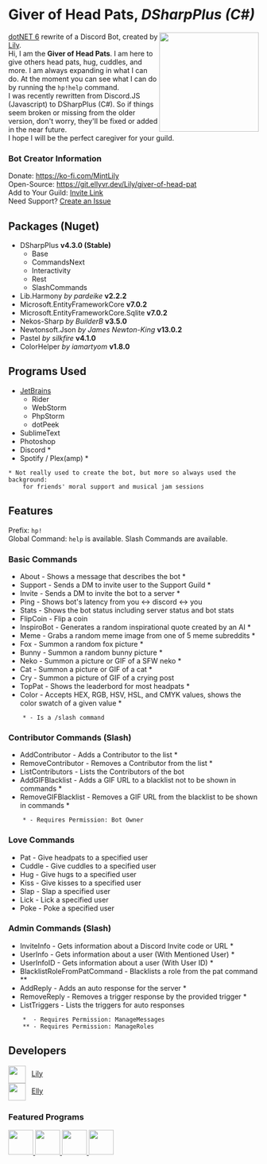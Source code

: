 <h1>Giver of Head Pats, <i>DSharpPlus (C#)</i></h1>
<img src="https://i.mintlily.lgbt/HeadPatSharp.png" align="right" width="200" height="200" />
<p>
<a href="https://dotnet.microsoft.com/en-us/download/dotnet/6.0" target="_blank">dotNET 6</a> rewrite of a Discord Bot, 
created by <a href="https://mintlily.lgbt/">Lily</a>. <br>
Hi, I am the <b>Giver of Head Pats</b>. I am here to give others head pats, hug, cuddles, and more. I am always expanding in what I can do.
At the moment you can see what I can do by running the <code>hp!help</code> command. <br>
I was recently rewritten from Discord.JS (Javascript) to DSharpPlus (C#). So if things seem broken or missing from the older version, don't worry, they'll be fixed
or added in the near future.<br>
I hope I will be the perfect caregiver for your guild.
</p>

<h3>Bot Creator Information</h3>
<p>
Donate: <a href="https://ko-fi.com/MintLily" target="_blank">https://ko-fi.com/MintLily</a><br>
Open-Source: <a href="https://git.ellyvr.dev/Lily/giver-of-head-pat" target="_blank">https://git.ellyvr.dev/Lily/giver-of-head-pat</a><br>
Add to Your Guild: <a href="https://discord.com/api/oauth2/authorize?client_id=489144212911030304&permissions=1238830009424&scope=applications.commands%20bot" target="_blank">Invite Link</a><br>
Need Support? <a href="https://git.ellyvr.dev/Lily/giver-of-head-pats/-/issues/new" target="_blank">Create an Issue</a><br>
</p>

<h2>Packages (Nuget)</h2>
<ul>
    <li>DSharpPlus <b>v4.3.0 (Stable)</b>
        <ul>
            <li>Base</li>
            <li>CommandsNext</li>
            <li>Interactivity</li>
            <li>Rest</li>
            <li>SlashCommands</li>
        </ul>
    </li>
    <li>Lib.Harmony <i>by pardeike</i> <b>v2.2.2</b></li>
    <li>Microsoft.EntityFrameworkCore <b>v7.0.2</b></li>
    <li>Microsoft.EntityFrameworkCore.Sqlite <b>v7.0.2</b></li>
    <li>Nekos-Sharp <i>by BuilderB</i> <b>v3.5.0</b></li>
    <li>Newtonsoft.Json <i>by James Newton-King</i> <b>v13.0.2</b></li>
    <li>Pastel <i>by silkfire</i> <b>v4.1.0</b></li>
    <li>ColorHelper <i>by iamartyom</i> <b>v1.8.0</b></li>
</ul>

<h2>Programs Used</h2>
<ul>
    <li><a href="https://jb.gg/OpenSourceSupport" target="_blank">JetBrains</a>
        <ul>
            <li>Rider</li>
            <li>WebStorm</li>
            <li>PhpStorm</li>
            <li>dotPeek</li>
        </ul>
    </li>
    <li>SublimeText</li>
    <li>Photoshop</li>
    <li>Discord *</li>
    <li>Spotify / Plex(amp) *</li>
</ul>

```
* Not really used to create the bot, but more so always used the background:
    for friends' moral support and musical jam sessions
```

<h2>Features</h2>
<p>Prefix: <code>hp!</code><br> Global Command: <code>help</code> is available. Slash Commands are available.</p>
<h3>Basic Commands</h3>
<ul>
    <li>About - Shows a message that describes the bot *</li>
    <li>Support - Sends a DM to invite user to the Support Guild *</li>
    <li>Invite - Sends a DM to invite the bot to a server *</li>
    <li>Ping - Shows bot's latency from you <-> discord <-> you</li>
    <li>Stats - Shows the bot status including server status and bot stats</li>
    <li>FlipCoin - Flip a coin</li>
    <li>InspiroBot - Generates a random inspirational quote created by an AI *</li>
    <li>Meme - Grabs a random meme image from one of 5 meme subreddits *</li>
    <li>Fox - Summon a random fox picture *</li>
    <li>Bunny - Summon a random bunny picture *</li>
    <li>Neko - Summon a picture or GIF of a SFW neko *</li>
    <li>Cat - Summon a picture or GIF of a cat *</li>
    <li>Cry - Summon a picture of GIF of a crying post</li>
    <li>TopPat - Shows the leaderbord for most headpats *</li>
    <li>Color - Accepts HEX, RGB, HSV, HSL, and CMYK values, shows the color swatch of a given value *</li>
</ul>

```
    * - Is a /slash command
```

<h3>Contributor Commands (Slash)</h3>
<ul>
    <li>AddContributor - Adds a Contributor to the list *</li>
    <li>RemoveContributor - Removes a Contributor from the list *</li>
    <li>ListContributors - Lists the Contributors of the bot</li>
    <li>AddGIFBlacklist - Adds a GIF URL to a blacklist not to be shown in commands *</li>
    <li>RemoveGIFBlacklist - Removes a GIF URL from the blacklist to be shown in commands *</li>
</ul>

```
    * - Requires Permission: Bot Owner
```

<h3>Love Commands</h3>
<ul>
    <li>Pat - Give headpats to a specified user</li>
    <li>Cuddle - Give cuddles to a specified user</li>
    <li>Hug - Give hugs to a specified user</li>
    <li>Kiss - Give kisses to a specified user</li>
    <li>Slap - Slap a specified user</li>
    <li>Lick - Lick a specified user</li>
    <li>Poke - Poke a specified user</li>
</ul>

<h3>Admin Commands (Slash)</h3>

<ul>
    <li>InviteInfo - Gets information about a Discord Invite code or URL *</li>
    <li>UserInfo - Gets information about a user (With Mentioned User) *</li>
    <li>UserInfoID - Gets information about a user (With User ID) *</li>
    <li>BlacklistRoleFromPatCommand - Blacklists a role from the pat command **</li>
    <li>AddReply - Adds an auto response for the server *</li>
    <li>RemoveReply - Removes a trigger response by the provided trigger *</li>
    <li>ListTriggers - Lists the triggers for auto responses</li>
</ul>

```
    *  - Requires Permission: ManageMessages
    ** - Requires Permission: ManageRoles
```

<h2>Developers</h2>
<img src="https://git.ellyvr.dev/uploads/-/system/user/avatar/7/avatar.png" height="35px" align=center /> &nbsp;
    <a href="https://git.ellyvr.dev/Lily">Lily</a><br>
<img src="https://git.ellyvr.dev/uploads/-/system/user/avatar/2/avatar.png" height="35px" align=center /> &nbsp;
    <a href="https://git.ellyvr.dev/Elly">Elly</a>

<h3>Featured Programs</h3>
<a href="https://jb.gg/OpenSourceSupport" target="_blank">
    <img src="https://resources.jetbrains.com/storage/products/company/brand/logos/Rider_icon.svg" height="50px" />
    <img src="https://resources.jetbrains.com/storage/products/company/brand/logos/WebStorm_icon.svg" height="50px" />
    <img src="https://resources.jetbrains.com/storage/products/company/brand/logos/PhpStorm_icon.svg" height="50px" />
    <img src="https://resources.jetbrains.com/storage/products/company/brand/logos/dotPeek_icon.svg" height="50px" />
</a>
